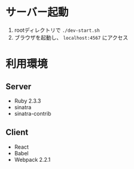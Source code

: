 # サーバー起動

1. rootディレクトリで `./dev-start.sh`
2. ブラウザを起動し、 `localhost:4567` にアクセス

# 利用環境

## Server
- Ruby 2.3.3
- sinatra
- sinatra-contrib

## Client
- React
- Babel
- Webpack 2.2.1
